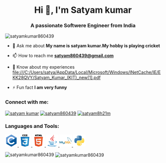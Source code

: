<h1 align="center">Hi 👋, I'm Satyam kumar</h1>
<h3 align="center">A passionate Softwere Engineer from India</h3>

<p align="left"> <img src="https://komarev.com/ghpvc/?username=satyamkumar860439&label=Profile%20views&color=0e75b6&style=flat" alt="satyamkumar860439" /> </p>

- 💬 Ask me about **My name is satyam kumar.My hobby is playing cricket**

- 📫 How to reach me **satyam860439@gmail.com**

- 📄 Know about my experiences [file:///C:/Users/satya/AppData/Local/Microsoft/Windows/INetCache/IE/EKK28QVY/Satyam_Kumar_(KIT)_new[1].pdf](file:///C:/Users/satya/AppData/Local/Microsoft/Windows/INetCache/IE/EKK28QVY/Satyam_Kumar_(KIT)_new[1].pdf)

- ⚡ Fun fact **I am very funny**

<h3 align="left">Connect with me:</h3>
<p align="left">
<a href="https://linkedin.com/in/satyam kumar" target="blank"><img align="center" src="https://raw.githubusercontent.com/rahuldkjain/github-profile-readme-generator/master/src/images/icons/Social/linked-in-alt.svg" alt="satyam kumar" height="30" width="40" /></a>
<a href="https://instagram.com/satyam860439" target="blank"><img align="center" src="https://raw.githubusercontent.com/rahuldkjain/github-profile-readme-generator/master/src/images/icons/Social/instagram.svg" alt="satyam860439" height="30" width="40" /></a>
<a href="https://auth.geeksforgeeks.org/user/satyam8h21m" target="blank"><img align="center" src="https://raw.githubusercontent.com/rahuldkjain/github-profile-readme-generator/master/src/images/icons/Social/geeks-for-geeks.svg" alt="satyam8h21m" height="30" width="40" /></a>
</p>

<h3 align="left">Languages and Tools:</h3>
<p align="left"> <a href="https://www.cprogramming.com/" target="_blank" rel="noreferrer"> <img src="https://raw.githubusercontent.com/devicons/devicon/master/icons/c/c-original.svg" alt="c" width="40" height="40"/> </a> <a href="https://www.w3schools.com/css/" target="_blank" rel="noreferrer"> <img src="https://raw.githubusercontent.com/devicons/devicon/master/icons/css3/css3-original-wordmark.svg" alt="css3" width="40" height="40"/> </a> <a href="https://www.w3.org/html/" target="_blank" rel="noreferrer"> <img src="https://raw.githubusercontent.com/devicons/devicon/master/icons/html5/html5-original-wordmark.svg" alt="html5" width="40" height="40"/> </a> <a href="https://www.java.com" target="_blank" rel="noreferrer"> <img src="https://raw.githubusercontent.com/devicons/devicon/master/icons/java/java-original.svg" alt="java" width="40" height="40"/> </a> <a href="https://www.mysql.com/" target="_blank" rel="noreferrer"> <img src="https://raw.githubusercontent.com/devicons/devicon/master/icons/mysql/mysql-original-wordmark.svg" alt="mysql" width="40" height="40"/> </a> <a href="https://www.python.org" target="_blank" rel="noreferrer"> <img src="https://raw.githubusercontent.com/devicons/devicon/master/icons/python/python-original.svg" alt="python" width="40" height="40"/> </a> </p>

<p><img align="left" src="https://github-readme-stats.vercel.app/api/top-langs?username=satyamkumar860439&show_icons=true&locale=en&layout=compact" alt="satyamkumar860439" /></p>

<p>&nbsp;<img align="center" src="https://github-readme-stats.vercel.app/api?username=satyamkumar860439&show_icons=true&locale=en" alt="satyamkumar860439" /></p>



<!---
satyamkumar860439/satyamkumar860439 is a ✨ special ✨ repository because its `README.md` (this file) appears on your GitHub profile.
You can click the Preview link to take a look at your changes.
--->
